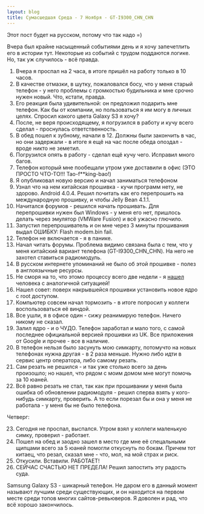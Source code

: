 ```yaml
---
layout: blog
title: Сумасшедшая Среда - 7 Ноября - GT-I9300_CHN_CHN
---
```


Этот пост будет на русском, потому что так надо =)

Вчера был крайне насыщенный событиями день и я хочу запечетлить его в истории тут.
Некоторые из событий с трудом поддаются логике. Но, так уж случилось - всё правда.

1. Вчера я проспал на 2 часа, в итоге пришёл на работу только в 10 часов.
2. В качестве отмазки, в шутку, пожаловался босу, что у меня старый телефон - у него проблемы с громкостью будильника и мне срочно нужен новый. Что, кстати, правда.
3. Его реакция была удивительной: он предложил подарить мне телефон. Как бы от компании, но пользоваться я им могу в личных целях. Спросил какого цвета Galaxy S3 я хочу? 
4. После, не веря происходящему, я погрузился в работу и кучу всего сделал - проснулась ответственность.
5. В обед пошел к зубному, начали в 12. Должны были закончить в час, но они задержали - в итоге я ещё на час после обеда опоздал - вроде никто не земетил.
6. Погрузился опять в работу - сделал ещё кучу чего. Исправил много багов.
7. Телефон который мне пообещали утром уже доставили в офис (ЭТО ПРОСТО ЧТО-ТО!!! Tao-f**king-bao!)
8. Я опубликовал новую версию и начал заниматься телефоном
9. Узнал что на нем китайская прошивка - кучи программ нету, не здорово. Android 4.0.4. Решил почитать как его перепрошить на международную прошивку, и чтобы Jelly Bean 4.1.1.
10. Начитался форумов - решился начать прошивать. Для перепрошивки нужен был Windows - у меня его нет, пришлось делать через эмулятор (VMWare Fusion) и всё ужасно глючило.
11. Запустил перепрошиватель и он мне через 3 минуты прошивания выдал ОШИБКУ: Flash modem.bin fail. 
12. Телефон не включается - я в панике.
13. Начал читать форумы. Проблема видимо связана была с тем, что у меня китайский вариант телефона (GT-I9300_CHN_CHN). На него не захотел ставиться радиомодуль.
14. В русском интернете упоминаний не было об этой прошивке - полез в англоязычные ресурсы.
15. Не сморя на то, что этомо процессу всего две недели - я [нашел](http://forum.xda-developers.com/showthread.php?p=33827308) человека с аналогичной ситуацией! 
16. Нашел совет: поверх накрывшейся прошивки установить новое ядро с root доступом.
17. Компьютер совсем начал тормозить - в итоге попросил у коллеги воспользоваться её виндой.
18. Все ушли, я в офисе один - сижу реанимирую телефон. Ничего никому не сказал.
19. Залил ядро - и о ЧУДО. Телефон заработал и мало того, с самой последнее официальной версией прошивки из UK. Все приложения от Google и прочее - все в наличие.
20. В телефон нельзя было засунуть мою симкарту, потомучто на новых телефонах нужна другая - в 2 раза меньше. Нужно либо идти в сервис центр оператора, либо самому резать.
21. Сам резать не решился - и так уже столько всего за день произошло; но нашел, что рядом с моим домом мне могут помочь за 10 юаней.
22. Всё равно резать не стал, так как при прошивании у меня была ошибка об обновлении радиомодуля - решил сперва взять у кого-нибудь симкарту, проверить. А то если порезал бы и она у меня не работала - у меня бы не было телефона.

Четверг:

23. Сегодня не проспал, выспался. Утром взял у коллеги маленькую симку, проверил - работает.
24. Пошел на обед и заодно зашел в место где мне её спецальными щипцами всего за 5 юаней помогли откуснуть по бокам. Причем тот китаец, что резал, сказал мне - что, мол, на мой страх и риск. 
25. Откусили. Вставили. РАБОТАЕТ!
26. СЕЙЧАС СЧАСТЬЮ НЕТ ПРЕДЕЛА! Решил запостить эту радость суда.

Samsung Galaxy S3 - шикарный телефон. Не даром его в данный момент называют лучшим среди существующих, и он находится на первом месте среди топов многих сайтов-ревьюверов.
Я доволен и рад, что всё хорошо закончилось. 